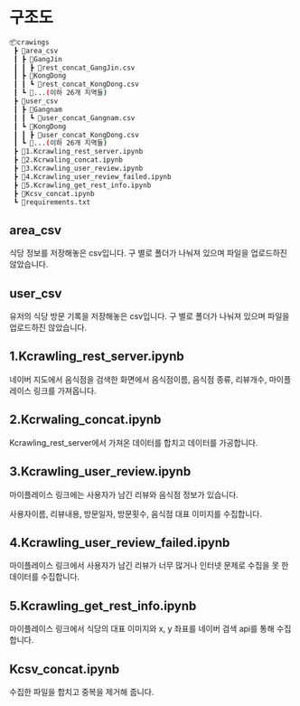 # 구조도

```bash
📦crawings
 ┣ 📂area_csv
 ┃ ┣ 📂GangJin
 ┃ ┃ ┣ 📜rest_concat_GangJin.csv
 ┃ ┣ 📂KongDong
 ┃ ┃ ┗ 📜rest_concat_KongDong.csv
 ┃ ┗ 📂...(이하 26개 지역들)
 ┣ 📂user_csv
 ┃ ┣ 📂Gangnam
 ┃ ┃ ┗ 📜user_concat_Gangnam.csv
 ┃ ┗ 📂KongDong
 ┃ ┃ ┣ 📜user_concat_KongDong.csv
 ┃ ┗ 📂...(이하 26개 지역들)
 ┣ 📜1.Kcrawling_rest_server.ipynb
 ┣ 📜2.Kcrwaling_concat.ipynb
 ┣ 📜3.Kcrawling_user_review.ipynb
 ┣ 📜4.Kcrawling_user_review_failed.ipynb
 ┣ 📜5.Kcrawling_get_rest_info.ipynb
 ┣ 📜Kcsv_concat.ipynb
 ┗ 📜requirements.txt
```
## area_csv
식당 정보를 저장해놓은 csv입니다. 구 별로 폴더가 나눠져 있으며 파일을 업로드하진 않았습니다.

## user_csv
유저의 식당 방문 기록을 저장해놓은 csv입니다. 구 별로 폴더가 나눠져 있으며 파일을 업로드하진 않았습니다.

## 1.Kcrawling_rest_server.ipynb
네이버 지도에서 음식점을 검색한 화면에서 음식점이름, 음식점 종류, 리뷰개수, 마이플레이스 링크를 가져옵니다.
## 2.Kcrwaling_concat.ipynb
Kcrawling_rest_server에서 가져온 데이터를 합치고 데이터를 가공합니다.
## 3.Kcrawling_user_review.ipynb
마이플레이스 링크에는 사용자가 남긴 리뷰와 음식점 정보가 있습니다.

사용자이름, 리뷰내용, 방문일자, 방문횟수, 음식점 대표 이미지를 수집합니다.
## 4.Kcrawling_user_review_failed.ipynb
마이플레이스 링크에서 사용자가 남긴 리뷰가 너무 많거나 인터넷 문제로 수집을 못 한 데이터를 수집합니다.
## 5.Kcrawling_get_rest_info.ipynb
마이플레이스 링크에서 식당의 대표 이미지와 x, y 좌표를 네이버 검색 api를 통해 수집합니다.
## Kcsv_concat.ipynb
수집한 파일을 합치고 중복을 제거해 줍니다.